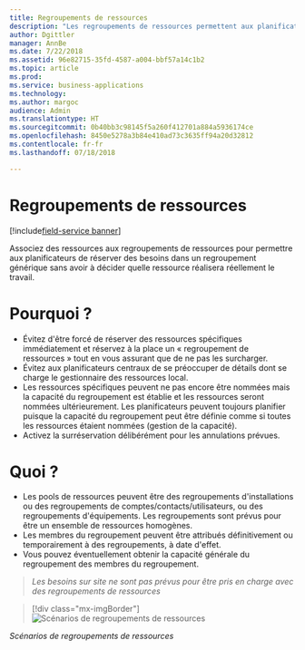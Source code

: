 ```yaml
---
title: Regroupements de ressources
description: "Les regroupements de ressources permettent aux planificateurs de réserver du travail dans un regroupement générique sans avoir à décider quelle ressource réalisera réellement le travail."
author: Dgittler
manager: AnnBe
ms.date: 7/22/2018
ms.assetid: 96e82715-35fd-4587-a004-bbf57a14c1b2
ms.topic: article
ms.prod: 
ms.service: business-applications
ms.technology: 
ms.author: margoc
audience: Admin
ms.translationtype: HT
ms.sourcegitcommit: 0b40bb3c98145f5a260f412701a884a5936174ce
ms.openlocfilehash: 8450e5278a3b84e410ad73c3635ff94a20d32812
ms.contentlocale: fr-fr
ms.lasthandoff: 07/18/2018

---
```


#  <a name="resource-pools"></a>Regroupements de ressources

[!include[field-service banner](../../../includes/field-service.md)]



Associez des ressources aux regroupements de ressources pour permettre aux planificateurs de réserver des besoins dans un regroupement générique sans avoir à décider quelle ressource réalisera réellement le travail.

# <a name="why"></a>Pourquoi ?

- Évitez d'être forcé de réserver des ressources spécifiques immédiatement et réservez à la place un « regroupement de ressources » tout en vous assurant que de ne pas les surcharger.
- Évitez aux planificateurs centraux de se préoccuper de détails dont se charge le gestionnaire des ressources local.
- Les ressources spécifiques peuvent ne pas encore être nommées mais la capacité du regroupement est établie et les ressources seront nommées ultérieurement. Les planificateurs peuvent toujours planifier puisque la capacité du regroupement peut être définie comme si toutes les ressources étaient nommées (gestion de la capacité).
- Activez la surréservation délibérément pour les annulations prévues.

# <a name="what"></a>Quoi ?

- Les pools de ressources peuvent être des regroupements d'installations ou des regroupements de comptes/contacts/utilisateurs, ou des regroupements d'équipements. Les regroupements sont prévus pour être un ensemble de ressources homogènes.
- Les membres du regroupement peuvent être attribués définitivement ou temporairement à des regroupements, à date d'effet.
- Vous pouvez éventuellement obtenir la capacité générale du regroupement des membres du regroupement.

> *Les besoins sur site ne sont pas prévus pour être pris en charge avec des regroupements de ressources*

> [!div class="mx-imgBorder"]
> ![](media/ResourcePools.png "Scénarios de regroupements de ressources")
<!-- picture -->

*Scénarios de regroupements de ressources*

